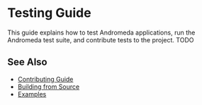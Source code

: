 # Testing Guide

This guide explains how to test Andromeda applications, run the Andromeda test suite, and contribute tests to the project.
TODO

## See Also

- [Contributing Guide](contributing)
- [Building from Source](building)
- [Examples](./examples/)
